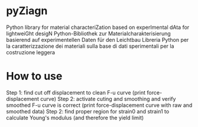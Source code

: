 # pyZiagn

Python library for material characteriZation based on experImental dAta for lightweiGht desigN
Python-Bibliothek zur Materialcharakterisierung basierend auf experimentellen Daten für den Leichtbau
Libreria Python per la caratterizzazione dei materiali sulla base di dati sperimentali per la costruzione leggera

# How to use 
Step 1: find cut off displacement to clean F-u curve (print force-displacement curve)
Step 2: activate cuting and smoothing and verify smoothed F-u curve is correct (print force-displacement curve with raw and smoothed data)
Step 2: find proper region for strain0 and strain1 to calculate Young's modulus (and therefore the yield limit)
